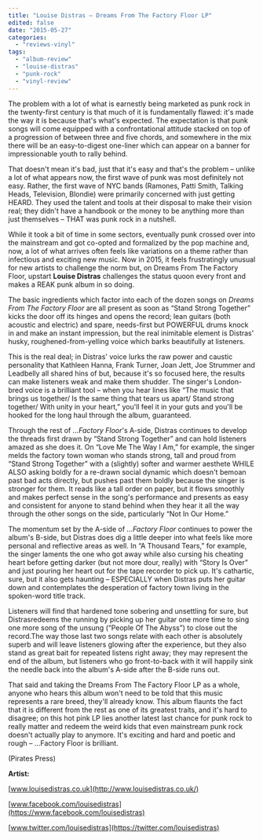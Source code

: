 ```yaml
---
title: "Louise Distras – Dreams From The Factory Floor LP"
edited: false
date: "2015-05-27"
categories:
  - "reviews-vinyl"
tags:
  - "album-review"
  - "louise-distras"
  - "punk-rock"
  - "vinyl-review"
---
```


The problem with a lot of what is earnestly being marketed as punk rock in the twenty-first century is that much of it is fundamentally flawed: it's made the way it is because that's what's expected. The expectation is that punk songs will come equipped with a confrontational attitude stacked on top of a progression of between three and five chords, and somewhere in the mix there will be an easy-to-digest one-liner which can appear on a banner for impressionable youth to rally behind.

That doesn't mean it's bad, just that it's easy and that's the problem – unlike a lot of what appears now, the first wave of punk was most definitely not easy. Rather, the first wave of NYC bands (Ramones, Patti Smith, Talking Heads, Television, Blondie) were primarily concerned with just getting HEARD. They used the talent and tools at their disposal to make their vision real; they didn't have a handbook or the money to be anything more than just themselves – THAT was punk rock in a nutshell.

While it took a bit of time in some sectors, eventually punk crossed over into the mainstream and got co-opted and formalized by the pop machine and, now, a lot of what arrives often feels like variations on a theme rather than infectious and exciting new music. Now in 2015, it feels frustratingly unusual for new artists to challenge the norm but, on Dreams From The Factory Floor, upstart **Louise Distras** challenges the status quoon every front and makes a REAK punk album in so doing.

The basic ingredients which factor into each of the dozen songs on _Dreams From The Factory Floor_ are all present as soon as “Stand Strong Together” kicks the door off its hinges and opens the record; lean guitars (both acoustic and electric) and spare, needs-first but POWERFUL drums knock in and make an instant impression, but the real inimitable element is Distras' husky, roughened-from-yelling voice which barks beautifully at listeners.

This is the real deal; in Distras' voice lurks the raw power and caustic personality that Kathleen Hanna, Frank Turner, Joan Jett, Joe Strummer and Leadbelly all shared hins of but, because it's so focused here, the results can make listeners weak and make them shudder. The singer's London-bred voice is a brilliant tool – when you hear lines like “The music that brings us together/ Is the same thing that tears us apart/ Stand strong together/ With unity in your heart,” you'll feel it in your guts and you'll be hooked for the long haul through the album, guaranteed.

Through the rest of _...Factory Floor_'s A-side, Distras continues to develop the threads first drawn by “Stand Strong Together” and can hold listeners amazed as she does it. On “Love Me The Way I Am,” for example, the singer melds the factory town woman who stands strong, tall and proud from “Stand Strong Together” with a (slightly) softer and warmer aesthete WHILE ALSO asking boldly for a re-drawn social dynamic which doesn't bemoan past bad acts directly, but pushes past them boldly because the singer is stronger for them. It reads like a tall order on paper, but it flows smoothly and makes perfect sense in the song's performance and presents as easy and consistent for anyone to stand behind when they hear it all the way through the other songs on the side, particularly “Not In Our Home.”

The momentum set by the A-side of _...Factory Floor_ continues to power the album's B-side, but Distras does dig a little deeper into what feels like more personal and reflective areas as well. In “A Thousand Tears,” for example, the singer laments the one who got away while also cursing his cheating heart before getting darker (but not more dour, really) with “Story Is Over” and just pouring her heart out for the tape recorder to pick up. It's cathartic, sure, but it also gets haunting – ESPECIALLY when Distras puts her guitar down and contemplates the desperation of factory town living in the spoken-word title track.

Listeners will find that hardened tone sobering and unsettling for sure, but Distrasredeems the running by picking up her guitar one more time to sing one more song of the unsung (“People Of The Abyss”) to close out the record.The way those last two songs relate with each other is absolutely superb and will leave listeners glowing after the experience, but they also stand as great bait for repeated listens right away; they may represent the end of the album, but listeners who go front-to-back with it will happily sink the needle back into the album's A-side after the B-side runs out.

That said and taking the Dreams From The Factory Floor LP as a whole, anyone who hears this album won't need to be told that this music represents a rare breed, they'll already know. This album flaunts the fact that it is different from the rest as one of its greatest traits, and it's hard to disagree; on this hot pink LP lies another latest last chance for punk rock to really matter and redeem the weird kids that even mainstream punk rock doesn't actually play to anymore. It's exciting and hard and poetic and rough – ...Factory Floor is brilliant.

(Pirates Press)

**Artist:**

[www.louisedistras.co.uk](http://www.louisedistras.co.uk/)

[www.facebook.com/louisedistras](https://www.facebook.com/louisedistras)

[www.twitter.com/louisedistras](https://twitter.com/louisedistras)

